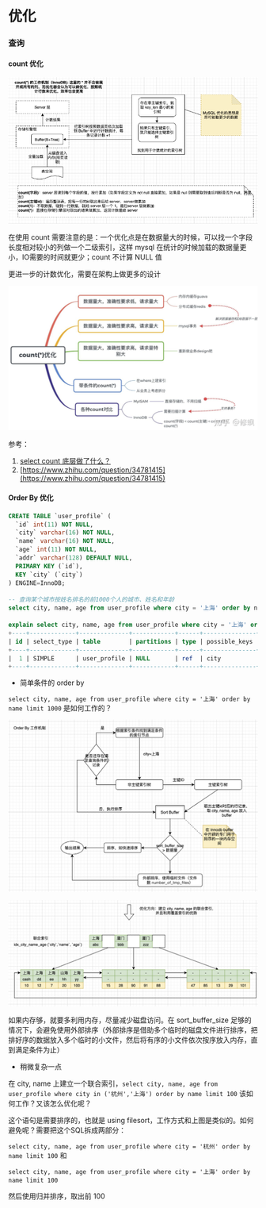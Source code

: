 # 优化

### 查询

#### count 优化

![count &#x7684;&#x5DE5;&#x4F5C;&#x8FC7;&#x7A0B;&#xFF08;&#x7B80;&#x7248;&#xFF09;](../../.gitbook/assets/image%20%2841%29.png)

在使用 count 需要注意的是：一个优化点是在数据量大的时候，可以找一个字段长度相对较小的列做一个二级索引，这样 mysql 在统计的时候加载的数据量更小，IO需要的时间就更少；count 不计算 NULL 值

更进一步的计数优化，需要在架构上做更多的设计



![](../../.gitbook/assets/image%20%2840%29.png)

参考：

1. [select count 底层做了什么？](https://zhuanlan.zhihu.com/p/71333492)
2. [https://www.zhihu.com/question/34781415](https://www.zhihu.com/question/34781415)



#### Order By 优化

```sql
CREATE TABLE `user_profile` (
  `id` int(11) NOT NULL,
  `city` varchar(16) NOT NULL,
  `name` varchar(16) NOT NULL,
  `age` int(11) NOT NULL,
  `addr` varchar(128) DEFAULT NULL,
  PRIMARY KEY (`id`),
  KEY `city` (`city`)
) ENGINE=InnoDB;

-- 查询某个城市按姓名排名的前1000个人的城市、姓名和年龄
select city, name, age from user_profile where city = '上海' order by name limit 1000;

explain select city, name, age from user_profile where city = '上海' order by name limit 1000;
+----+-------------+--------------+------------+------+---------------+------+---------+-------+------+----------+---------------------------------------+
| id | select_type | table        | partitions | type | possible_keys | key  | key_len | ref   | rows | filtered | Extra                                 |
+----+-------------+--------------+------------+------+---------------+------+---------+-------+------+----------+---------------------------------------+
|  1 | SIMPLE      | user_profile | NULL       | ref  | city          | city | 66      | const |    1 |   100.00 | Using index condition; Using filesort |
+----+-------------+--------------+------------+------+---------------+------+---------+-------+------+----------+---------------------------------------+
```

* 简单条件的 order by

`select city, name, age from user_profile where city = '上海' order by name limit 1000` 是如何工作的？

![Order by](../../.gitbook/assets/image%20%2842%29.png)

![&#x4F18;&#x5316;&#x65B9;&#x5411;](../../.gitbook/assets/image%20%2838%29.png)

如果内存够，就要多利用内存，尽量减少磁盘访问。在 sort\_buffer\_size 足够的情况下，会避免使用外部排序（外部排序是借助多个临时的磁盘文件进行排序，把排好序的数据放入多个临时的小文件，然后将有序的小文件依次按序放入内存，直到满足条件为止）

* 稍微复杂一点

 在 city, name 上建立一个联合索引，`select city, name, age from user_profile where city in ('杭州','上海') order by name limit 100` 该如何工作？又该怎么优化呢？ 

这个语句是需要排序的，也就是 using filesort，工作方式和上图是类似的。如何避免呢？需要把这个SQL拆成两部分：

`select city, name, age from user_profile where city = '杭州' order by name limit 100` 和

`select city, name, age from user_profile where city = '上海' order by name limit 100` 

然后使用归并排序，取出前 100

